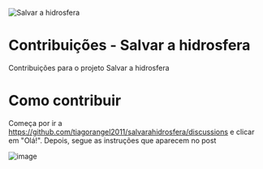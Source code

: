 ![Salvar a hidrosfera](https://salvarahidrosfera.glitch.me/files/logo.svg)
# Contribuições - Salvar a hidrosfera
Contribuições para o projeto Salvar a hidrosfera
# Como contribuir
Começa por ir a https://github.com/tiagorangel2011/salvarahidrosfera/discussions e clicar em "Olá!". Depois, segue as instruções que aparecem no post

![image](https://user-images.githubusercontent.com/70700766/158014801-afb69751-e548-45ad-81b0-633f246db70c.png)

